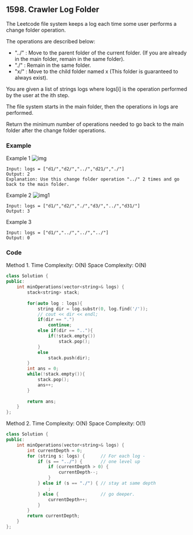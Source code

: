 ## 1598. Crawler Log Folder


The Leetcode file system keeps a log each time some user performs a change folder operation.

The operations are described below:

* "../" : Move to the parent folder of the current folder. (If you are already in the main folder, remain in the same folder).
* "./" : Remain in the same folder.
* "x/" : Move to the child folder named x (This folder is guaranteed to always exist).

You are given a list of strings logs where logs[i] is the operation performed by the user at the ith step.

The file system starts in the main folder, then the operations in logs are performed.

Return the minimum number of operations needed to go back to the main folder after the change folder operations.


### Example
Example 1
![img](https://assets.leetcode.com/uploads/2020/09/09/sample_11_1957.png "img")
```
Input: logs = ["d1/","d2/","../","d21/","./"]
Output: 2
Explanation: Use this change folder operation "../" 2 times and go back to the main folder.
```

Example 2
![img1](https://assets.leetcode.com/uploads/2020/09/09/sample_22_1957.png "img1")
```
Input: logs = ["d1/","d2/","./","d3/","../","d31/"]
Output: 3
```

Example 3
```
Input: logs = ["d1/","../","../","../"]
Output: 0
```

### Code
Method 1.
Time Complexity: O(N)
Space Complexity: O(N)

```c++
class Solution {
public:
    int minOperations(vector<string>& logs) {
        stack<string> stack;
        
        for(auto log : logs){
            string dir = log.substr(0, log.find('/'));
            // cout << dir << endl;
            if(dir == ".")
                continue;
            else if(dir == ".."){
                if(!stack.empty())
                    stack.pop();
            }
            else
                stack.push(dir);
        }
        int ans = 0;
        while(!stack.empty()){
            stack.pop();
            ans++;
        }
        
        return ans;
    }
};
```

Method 2.
Time Complexity: O(N)
Space Complexity: O(1)

```c++
class Solution {
public:
    int minOperations(vector<string>& logs) {
        int currentDepth = 0;
        for (string s: logs) {      // For each log -
            if (s == "../") {       // one level up
                if (currentDepth > 0) {
                    currentDepth--;
                }
            } else if (s == "./") { // stay at same depth
                ;
            } else {                // go deeper.
                currentDepth++;
            }
        }
        return currentDepth;
    }
};
```
